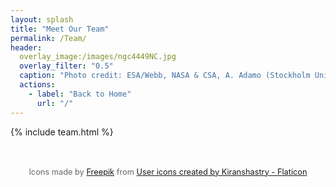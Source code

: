 ```yaml
---
layout: splash
title: "Meet Our Team"
permalink: /Team/
header:
  overlay_image:/images/ngc4449NC.jpg
  overlay_filter: "0.5"
  caption: "Photo credit: ESA/Webb, NASA & CSA, A. Adamo (Stockholm University) and the FEAST JWST team"
  actions:
    - label: "Back to Home"
      url: "/"
---
```


{% include team.html %}

<div style="text-align: center; font-size: 0.8rem; margin-top: 3rem; color: #666;">
  Icons made by <a href="https://www.flaticon.com/authors/freepik" title="Freepik" target="_blank">Freepik</a> from 
  <a href="https://www.flaticon.com/free-icons/user" title="user icons">User icons created by Kiranshastry - Flaticon</a>
</div>
